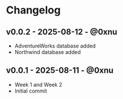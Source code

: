 # Changelog

## v0.0.2 - 2025-08-12 - @0xnu
* AdventureWorks database added
* Northwind database added

## v0.0.1 - 2025-08-11 - @0xnu
* Week 1 and Week 2
* Initial commit